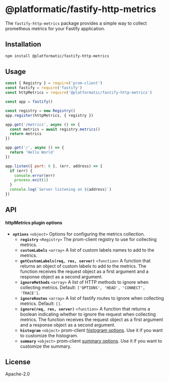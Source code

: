 # @platformatic/fastify-http-metrics

The `fastify-http-metrics` package provides a simple way to collect prometheus metrics for your Fastify application.

## Installation

```bash
npm install @platformatic/fastify-http-metrics
```

## Usage

```javascript
const { Registry } = require('prom-client')
const fastify = require('fastify')
const httpMetrics = require('@platformatic/fastify-http-metrics')

const app = fastify()

const registry = new Registry()
app.register(httpMetrics, { registry })

app.get('/metrics', async () => {
  const metrics = await registry.metrics()
  return metrics
})

app.get('/', async () => {
  return 'Hello World'
})

app.listen({ port: 0 }, (err, address) => {
  if (err) {
    console.error(err)
    process.exit(1)
  }
  console.log(`Server listening on ${address}`)
})
```

## API

#### httpMetrics plugin options

- __`options`__ `<object>` Options for configuring the metrics collection.
  - __`registry`__ `<Registry>` The prom-client registry to use for collecting metrics.
  - __`customLabels`__ `<array>` A list of custom labels names to add to the metrics.
  - __`getCustomLabels(req, res, server)`__ `<function>` A function that returns an object of custom labels to add to the metrics. The function receives the request object as a first argument and a response object as a second argument.
  - __`ignoreMethods`__ `<array>` A list of HTTP methods to ignore when collecting metrics. Default: `['OPTIONS', 'HEAD', 'CONNECT', 'TRACE']`.
  - __`ignoreRoutes`__ `<array>` A list of fastify routes to ignore when collecting metrics. Default: `[]`.
  - __`ignore(req, res, server)`__ `<function>` A function that returns a boolean indicating whether to ignore the request when collecting metrics. The function receives the request object as a first argument and a response object as a second argument.
  - __`histogram`__ `<object>` prom-client [histogram options](https://github.com/siimon/prom-client?tab=readme-ov-file#histogram). Use it if you want to customize the histogram.
  - __`summary`__ `<object>` prom-client [summary options](https://github.com/siimon/prom-client?tab=readme-ov-file#summary). Use it if you want to customize the summary.

## License

Apache-2.0


